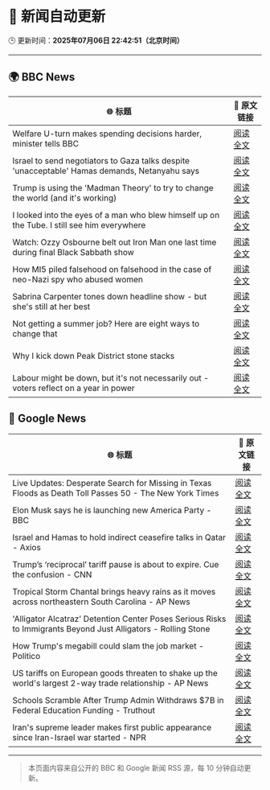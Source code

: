 # 🧠 新闻自动更新

🕒 更新时间：**2025年07月06日 22:42:51（北京时间）**

---

## 🌍 BBC News

| 🌐 标题 | 🔗 原文链接 |
|--------|-------------|
| Welfare U-turn makes spending decisions harder, minister tells BBC | [阅读全文](https://www.bbc.com/news/articles/cq8z34x914jo) |
| Israel to send negotiators to Gaza talks despite 'unacceptable' Hamas demands, Netanyahu says | [阅读全文](https://www.bbc.com/news/articles/c4g8p24zm3vo) |
| Trump is using the 'Madman Theory' to try to change the world (and it's working) | [阅读全文](https://www.bbc.com/news/articles/czxww2kez0go) |
| I looked into the eyes of a man who blew himself up on the Tube. I still see him everywhere | [阅读全文](https://www.bbc.com/news/articles/cedgvg3elx2o) |
| Watch: Ozzy Osbourne belt out Iron Man one last time during final Black Sabbath show | [阅读全文](https://www.bbc.com/news/videos/cgjgdz94389o) |
| How MI5 piled falsehood on falsehood in the case of neo-Nazi spy who abused women | [阅读全文](https://www.bbc.com/news/articles/c3w4nwdwywno) |
| Sabrina Carpenter tones down headline show - but she's still at her best | [阅读全文](https://www.bbc.com/news/articles/cwyqr1q8ypno) |
| Not getting a summer job? Here are eight ways to change that | [阅读全文](https://www.bbc.com/news/articles/crl0j9jkez1o) |
| Why I kick down Peak District stone stacks | [阅读全文](https://www.bbc.com/news/articles/cd6g55w5l5zo) |
| Labour might be down, but it's not necessarily out - voters reflect on a year in power | [阅读全文](https://www.bbc.com/news/articles/cvg8vjm4ee1o) |

## 📰 Google News

| 🌐 标题 | 🔗 原文链接 |
|--------|-------------|
| Live Updates: Desperate Search for Missing in Texas Floods as Death Toll Passes 50 - The New York Times | [阅读全文](https://news.google.com/rss/articles/CBMiZkFVX3lxTE1iY2JBQThIdHRYc2Y1OUwwbkJCZGxlQjkwdDVScjNHQ1dKbGRxa1NYdFBnajVyNDlydDFBWS1odHVCcll5WnZXWDNTVG9SVmdSSU5KLVAyMElPaVR2YjJZcHhuUVBvUQ?oc=5) |
| Elon Musk says he is launching new America Party - BBC | [阅读全文](https://news.google.com/rss/articles/CBMiWkFVX3lxTFBHa0toaExoWXpFZmE2UG5EWVFRaEJTdmhtSlV0S1pzSnhld0k4bloxdnVYZ2lDSWdyWjRQNHNaOTFpUUY5eXZfNVVMQXBMODZPQUVwenBWUHRvZ9IBX0FVX3lxTFBfVGlLY3g4SF9MaHhwcHpvOGwzNm1RLXd5ZnpNS2liaDNtWUJ5QTlTRzdfVlBydTR2ZUg4b0tha2R4WWhMRV9pdmVRdFlmQS00VFBpTlYweVpDSWxLdS1Z?oc=5) |
| Israel and Hamas to hold indirect ceasefire talks in Qatar - Axios | [阅读全文](https://news.google.com/rss/articles/CBMidkFVX3lxTE1pOXh5dnB5Z3lpcFY5Vll3N1BGZ0xBOXZUMGgxcnFLVHE4MF9KOVZXeTZHTDlIVTU1cVpPTmV1OUdZZ2FOWnkwSmNHeVpBVUlIVkZTSFlwQWk4OV9tQjNxbkZ1ZHlsai1qQWxaMkIzaDZnalRtQmc?oc=5) |
| Trump’s ‘reciprocal’ tariff pause is about to expire. Cue the confusion - CNN | [阅读全文](https://news.google.com/rss/articles/CBMiekFVX3lxTE11Rzk1SG5kQ2otc1Nub29HUXRBcVdCX0JqTUoweXM2OGw4a1VqYlN3eVBjSHVWcnRqMVJia1psMndGUzV6ZVlsMjU5VFVBbFg5eUFTd1JUdDVucXJyQWh1czJaRHVRNE8xZEZ6ZUtwMVhNYnVfSW5PTlN30gF_QVVfeXFMTWV1NlZzdlN3eFJscXBOdHlQdXJMSGhPVmFkNUcyQ3Zialo1LVlTVVlzMkVwa3N6Nndvb0swOW5kVzN5dXhmbE9nbjFRcWRzV1hRcU1KWjlVRDFONUcwSDdzYmtEWEdBbnRLLTFvOGZOeE5kbmZCNEVzd1hjajRGSQ?oc=5) |
| Tropical Storm Chantal brings heavy rains as it moves across northeastern South Carolina - AP News | [阅读全文](https://news.google.com/rss/articles/CBMirAFBVV95cUxPXzlqY2l6WVRfR0ZEVDF3aVVYc3lVYVhIcmdwQjVxMlh3NDZjdU5ualZ2Y21YMWpGWWpib2xiMGN1Uzg4TW5FRW5VXzlFbU9qRjZUdlVyZkdBSWRzQkE5N3V2R3FFVmNMTjhZRjNZMXIzOVNiUFluTzNHaEk2dTJBeUFSU29tUVJxQlA5a1p6OE5XTTBLV3JQVEx4MnlWejR2M2RSUXdvR2lqb0Nw?oc=5) |
| 'Alligator Alcatraz' Detention Center Poses Serious Risks to Immigrants Beyond Just Alligators - Rolling Stone | [阅读全文](https://news.google.com/rss/articles/CBMiuAFBVV95cUxOWjZ3aHFvcmptb0d5SmZIbmtHbmlEZjVUbElGQW1MSzRCYWcyUF9PYUZkRXJjRl9wUjFmY3dHUzk5b2stLXhaWU1BcTdzckVHczdoek9neVFOMzdUZnVtak5INlFpSWNtYktJQnFDdGZJQmhNa0UyaTMxOHFTMXBzQjFrajdtT1lLU25KbmRNMzVGNElKN2VaNEFndUhLTVVVYmJTa2hlMUdXLW1LNjhzN1NpTzhkZWQw?oc=5) |
| How Trump's megabill could slam the job market - Politico | [阅读全文](https://news.google.com/rss/articles/CBMikAFBVV95cUxOTG9WUmwxSVpaUDdsMlZaNWtnY1BxMXRYd1ZDSlhWTFRGRURhc0ZXZ1hzaEhUSXVsb3pIbTEtcEkyc0w5R05adTdULVVPNlVNZHItU00xblk5NTJRTE1LMld2bmNzcGk4dHlwSVdhRm5FNzJuOW9DUW45b2RzWUVydndZeUVNcHRvbExqQnpRSnk?oc=5) |
| US tariffs on European goods threaten to shake up the world's largest 2-way trade relationship - AP News | [阅读全文](https://news.google.com/rss/articles/CBMikgFBVV95cUxOMk52enVsY0V6dHlWU3hIWDFONkZwSW9rbVdCaEJMZlpMVUp5T0tTQlg5M2ZfTVB6ZFpabFlFMU0yejhfTWdIejExVTcwdHR1eWZTM253dENoanNKREUyQVoxNkxmTXc5V1REbUR0c2NpRkwtaHRqV1RtNnlrUTFMUHU4OHduWEtZZkgxWGcyVUc3UQ?oc=5) |
| Schools Scramble After Trump Admin Withdraws $7B in Federal Education Funding - Truthout | [阅读全文](https://news.google.com/rss/articles/CBMiqwFBVV95cUxOT3ZscUdvWDFRQlFYWm94b0tLV29HNGNJU2RjcHJMdzRVeEx3RjZWLTBHQXlWaVd3Q05Yc243TEJJOS1fVks0dGp1bjlxSFdDWV9Db1B5c09fRExSMTZMbTdBbUM3ZGl2Ymx5RmVtNzlnWGtwQVFJWE1VQ1RFMUNjaE5IV09OQWowazVBVVZKbVF5ekw5akw1UzZ1MnZlVG5Yb25nRG9iSzlQX3M?oc=5) |
| Iran's supreme leader makes first public appearance since Iran-Israel war started - NPR | [阅读全文](https://news.google.com/rss/articles/CBMigAFBVV95cUxQaHZFYTMtcjdqbi1NeDgxbk1DRWVBaDdxUWRmbG9BUDgydjJUNUVubVNERG9JTzdrbHVtNmtKaFBPM0lTMW1oSkFSdlhONlJQbEt0M3dkQW0xb0Rqb3Vra2lHQXUxZXA2YmJub3lkM1ZyR1BNeXUtZUNQUThDUjNheA?oc=5) |

---
> 本页面内容来自公开的 BBC 和 Google 新闻 RSS 源，每 10 分钟自动更新。